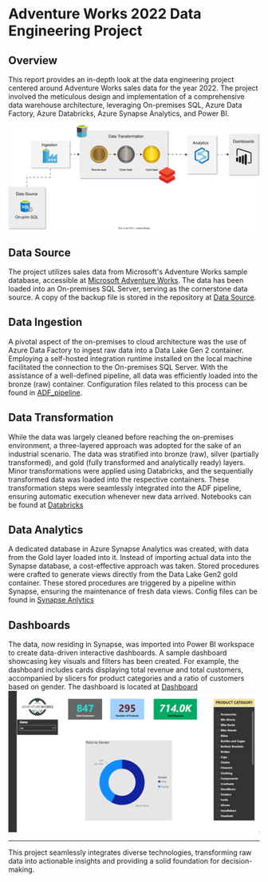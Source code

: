 # Adventure Works 2022 Data Engineering Project

## Overview

This report provides an in-depth look at the data engineering project centered around Adventure Works sales data for the year 2022. The project involved the meticulous design and implementation of a comprehensive data warehouse architecture, leveraging On-premises SQL, Azure Data Factory, Azure Databricks, Azure Synapse Analytics, and Power BI.

![Data Architecture](/Data%20Architecture.svg)

## Data Source

The project utilizes sales data from Microsoft's Adventure Works sample database, accessible at [Microsoft Adventure Works](https://learn.microsoft.com/en-us/sql/samples/adventureworks-install-configure?view=sql-server-ver16&tabs=ssms). The data has been loaded into an On-premises SQL Server, serving as the cornerstone data source. A copy of the backup file is stored in the repository at [Data Source](./Data%20Source).

## Data Ingestion

A pivotal aspect of the on-premises to cloud architecture was the use of Azure Data Factory to ingest raw data into a Data Lake Gen 2 container. Employing a self-hosted integration runtime installed on the local machine facilitated the connection to the On-premises SQL Server. With the assistance of a well-defined pipeline, all data was efficiently loaded into the bronze (raw) container. Configuration files related to this process can be found in [ADF_pipeline](./ADF_pipeline).

## Data Transformation

While the data was largely cleaned before reaching the on-premises environment, a three-layered approach was adopted for the sake of an industrial scenario. The data was stratified into bronze (raw), silver (partially transformed), and gold (fully transformed and analytically ready) layers. Minor transformations were applied using Databricks, and the sequentially transformed data was loaded into the respective containers. These transformation steps were seamlessly integrated into the ADF pipeline, ensuring automatic execution whenever new data arrived. Notebooks can be found at [Databricks](./databricks)

## Data Analytics

A dedicated database in Azure Synapse Analytics was created, with data from the Gold layer loaded into it. Instead of importing actual data into the Synapse database, a cost-effective approach was taken. Stored procedures were crafted to generate views directly from the Data Lake Gen2 gold container. These stored procedures are triggered by a pipeline within Synapse, ensuring the maintenance of fresh data views. Config files can be found in [Synapse Anlytics](./Synapse_Analytics)

## Dashboards

The data, now residing in Synapse, was imported into Power BI workspace to create data-driven interactive dashboards. A sample dashboard showcasing key visuals and filters has been created. For example, the dashboard includes cards displaying total revenue and total customers, accompanied by slicers for product categories and a ratio of customers based on gender. The dashboard is located at [Dashboard](./PowerBI)
![Dashboard](./PowerBI/Dashboards.png)

---

This project seamlessly integrates diverse technologies, transforming raw data into actionable insights and providing a solid foundation for decision-making.

